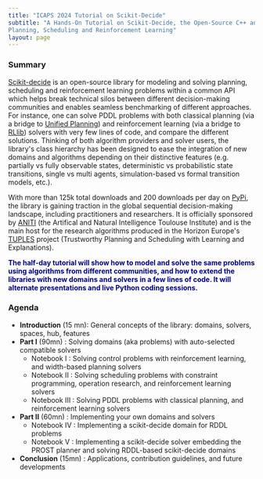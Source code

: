 ```yaml
---
title: "ICAPS 2024 Tutorial on Scikit-Decide"
subtitle: "A Hands-On Tutorial on Scikit-Decide, the Open-Source C++ and Python Library for
Planning, Scheduling and Reinforcement Learning"
layout: page
---
```


### Summary

[Scikit-decide](https://github.com/airbus/scikit-decide)
is an open-source library for modeling and solving planning, scheduling and
reinforcement learning problems within a common API which helps break technical
silos between different decision-making communities and enables seamless
benchmarking of different approaches. For instance, one can solve PDDL problems
with both classical planning (via a bridge to
[Unified Planning](https://github.com/aiplan4eu/unified-planning)) and
reinforcement learning (via a bridge to
[RLlib](https://docs.ray.io/en/latest/rllib/index.html)) solvers with very
few lines of code, and compare the different solutions. Thinking of both
algorithm providers and solver users, the library's class hierarchy has been
designed to ease the integration of new domains and algorithms depending on
their distinctive features (e.g. partially vs fully observable states,
deterministic vs probabilistic state transitions, single vs multi agents,
simulation-based vs formal transition models, etc.).

With more than 125k total
downloads and 200 downloads per day on
[PyPi](https://pypi.org/project/scikit-decide/), the library is
gaining traction in the global sequential decision-making landscape, including
practitioners and researchers. It is officially sponsored by
[ANITI](https://aniti.univ-toulouse.fr/en/) (the Artifical and Natural
Intelligence Toulouse Institute) and is the main host for the research
algorithms produced in the Horizon Europe's [TUPLES](https://tuples.ai/)
project (Trustworthy Planning and Scheduling with Learning and Explanations).

<span style="color:darkblue"><b>The half-day tutorial will show how to model and solve the same problems using
algorithms from different communities, and how to extend the libraries with new
domains and solvers in a few lines of code. It will alternate presentations and
live Python coding sessions.</b></span>

### Agenda

- **Introduction** (15 mn): General concepts of the library: domains, solvers, spaces, hub, features
- **Part I** (90mn) : Solving domains (aka problems) with auto-selected compatible solvers
   - Notebook I : Solving control problems with reinforcement learning, and width-based planning solvers
   - Notebook II : Solving scheduling problems with constraint programming, operation research, and reinforcement learning solvers
   - Notebook III : Solving PDDL problems with classical planning, and reinforcement learning solvers
- **Part II** (60mn) : Implementing your own domains and solvers
   - Notebook IV : Implementing a scikit-decide domain for RDDL problems
   - Notebook V : Implementing a scikit-decide solver embedding the PROST planner and solving RDDL-based scikit-decide domains
- **Conclusion** (15mn) : Applications, contribution guidelines, and future developments